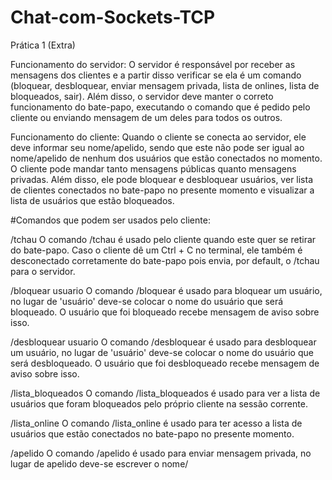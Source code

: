 # Chat-com-Sockets-TCP
Prática 1 (Extra)

Funcionamento do servidor: O servidor é responsável por receber as mensagens dos clientes e a partir disso verificar se ela é um comando (bloquear, desbloquear, enviar mensagem privada, lista de onlines, lista de bloqueados, sair). Além disso, o servidor deve manter o correto funcionamento do bate-papo, executando o comando que é pedido pelo cliente ou enviando mensagem de um deles para todos os outros.

Funcionamento do cliente: Quando o cliente se conecta ao servidor, ele deve informar seu nome/apelido, sendo que este não pode ser igual ao nome/apelido de nenhum dos usuários que estão conectados no momento. O cliente pode mandar tanto mensagens públicas quanto mensagens privadas. Além disso, ele pode bloquear e desbloquear usuários, ver lista de clientes conectados no bate-papo no presente momento e visualizar a lista de usuários que estão bloqueados.

#Comandos que podem ser usados pelo cliente:

/tchau 
	O comando /tchau é usado pelo cliente quando este quer se retirar do bate-papo. Caso o cliente dê um Ctrl + C no terminal, ele também é desconectado corretamente do bate-papo pois envia, por default, o /tchau para o servidor. 
	
/bloquear usuario
	O comando /bloquear é usado para bloquear um usuário, no lugar de 'usuário' deve-se colocar o nome do usuário que será bloqueado. O usuário que foi bloqueado recebe mensagem de aviso sobre isso.

/desbloquear usuario
	O comando /desbloquear é usado para desbloquear um usuário, no lugar de 'usuário' deve-se colocar o nome do usuário que será desbloqueado. O usuário que foi desbloqueado recebe mensagem de aviso sobre isso.

/lista_bloqueados
	O comando /lista_bloqueados é usado para ver a lista de usuários que foram bloqueados pelo próprio cliente na sessão corrente.

/lista_online
	O comando /lista_online é usado para ter acesso a lista de usuários que estão conectados no bate-papo no presente momento.

/apelido
	O comando /apelido é usado para enviar mensagem privada, no lugar de apelido deve-se escrever o nome/
